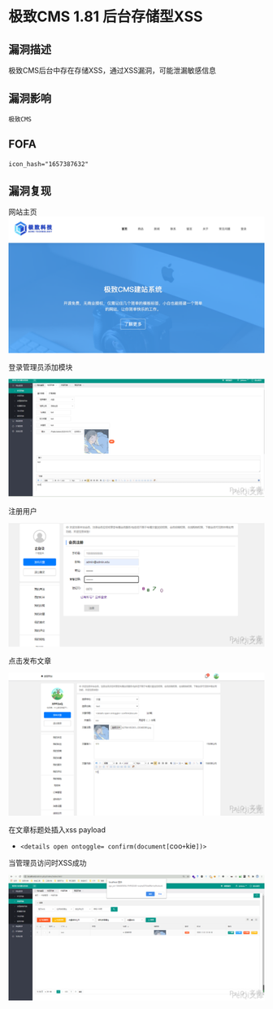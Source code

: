 # 极致CMS 1.81 后台存储型XSS

## 漏洞描述

极致CMS后台中存在存储XSS，通过XSS漏洞，可能泄漏敏感信息

## 漏洞影响

```
极致CMS
```

## FOFA

```
icon_hash="1657387632"
```

## 漏洞复现

网站主页![img](./images/202202170914080.png)

登录管理员添加模块

![](./images/202202170915540.png)

注册用户

![](./images/202202170915958.png)

点击发布文章

![](./images/202202170915367.png)

在文章标题处插入xss payload

- `<details open ontoggle= confirm(document[`coo`+`kie`])>`

当管理员访问时XSS成功

![](./images/202202170915879.png)

